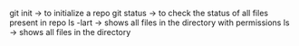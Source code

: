 git init -> to initialize a repo 
git status -> to check the status of all files present in repo
ls -lart -> shows all files in the directory with permissions 
ls -> shows all files in the directory  
